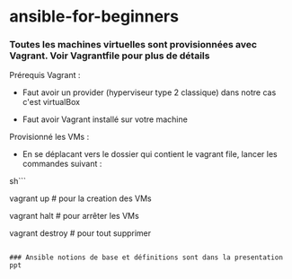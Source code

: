 # ansible-for-beginners

### Toutes les machines virtuelles sont provisionnées avec Vagrant. Voir Vagrantfile pour plus de détails

Prérequis Vagrant :

- Faut avoir un provider (hyperviseur type 2 classique) dans notre cas c'est virtualBox

- Faut avoir Vagrant installé sur votre machine

Provisionné les VMs : 

- En se déplacant vers le dossier qui contient le vagrant file, lancer les commandes suivant :

sh```

vagrant up # pour la creation des VMs

vagrant halt # pour arrêter les VMs

vagrant destroy # pour tout supprimer

```

### Ansible notions de base et définitions sont dans la presentation ppt 